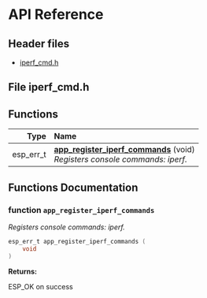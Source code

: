 # API Reference

## Header files

- [iperf_cmd.h](#file-iperf_cmdh)

## File iperf_cmd.h






## Functions

| Type | Name |
| ---: | :--- |
|  esp\_err\_t | [**app\_register\_iperf\_commands**](#function-app_register_iperf_commands) (void) <br>_Registers console commands: iperf._ |



## Functions Documentation

### function `app_register_iperf_commands`

_Registers console commands: iperf._
```c
esp_err_t app_register_iperf_commands (
    void
) 
```


**Returns:**

ESP\_OK on success



